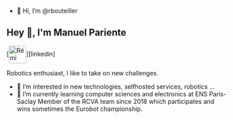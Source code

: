 - 👋 Hi, I’m @rbouteiller
<h2>Hey 👋, I'm Manuel Pariente</h2>

[<img align="center" alt="Rémi Bouteiller | LinkedIn" height="40px" src="https://www.flaticon.com/svg/static/icons/svg/725/725337.svg"/>][linkedin]

</div>

Robotics enthusiast, I like to take on new challenges.
- 👀 I’m interested in new technologies, selfhosted services, robotics ...
- 🌱 I’m currently learning computer sciences and electronics at ENS Paris-Saclay
Member of the RCVA team since 2018 which participates and wins sometimes the Eurobot championship. 
<!---
rbouteiller/rbouteiller is a ✨ special ✨ repository because its `README.md` (this file) appears on your GitHub profile.
You can click the Preview link to take a look at your changes.
--->
